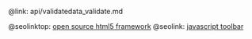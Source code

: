@link: api/validatedata_validate.md

@seolinktop: [open source html5 framework](https://webix.com)
@seolink: [javascript toolbar](https://webix.com/widget/toolbar/)